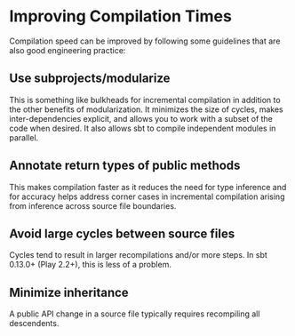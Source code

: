 <!--- Copyright (C) 2009-2018 Lightbend Inc. <https://www.lightbend.com> -->
# Improving Compilation Times

Compilation speed can be improved by following some guidelines that are also good engineering practice:

## Use subprojects/modularize

This is something like bulkheads for incremental compilation in addition to the other benefits of modularization. It minimizes the size of cycles, makes inter-dependencies explicit, and allows you to work with a subset of the code when desired. It also allows sbt to compile independent modules in parallel.

## Annotate return types of public methods

This makes compilation faster as it reduces the need for type inference and for accuracy helps address corner cases in incremental compilation arising from inference across source file boundaries.

## Avoid large cycles between source files

Cycles tend to result in larger recompilations and/or more steps.  In sbt 0.13.0+ (Play 2.2+), this is less of a problem.

## Minimize inheritance

A public API change in a source file typically requires recompiling all descendents.
